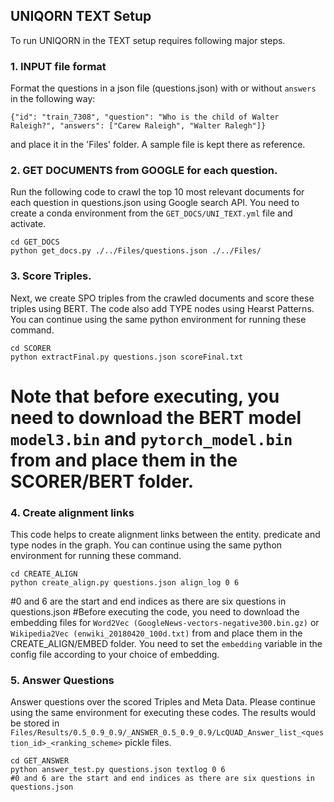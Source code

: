 ## UNIQORN TEXT Setup

To run UNIQORN in the TEXT setup requires following major steps.

### 1. INPUT file format
Format the questions in a json file (questions.json) with or without `answers` in the following way:
```
{"id": "train_7308", "question": "Who is the child of Walter Raleigh?", "answers": ["Carew Raleigh", "Walter Ralegh"]}
```
and place it in the 'Files' folder. A sample file is kept there as reference. 

### 2. GET DOCUMENTS from GOOGLE for each question. 
Run the following code to crawl the top 10 most relevant documents for each question in questions.json using Google search API. You need to create a conda environment from the `GET_DOCS/UNI_TEXT.yml` file and activate. 
```
cd GET_DOCS
python get_docs.py ./../Files/questions.json ./../Files/
```

### 3. Score Triples. 
Next, we create SPO triples from the crawled documents and score these triples using BERT. The code also add TYPE nodes using Hearst Patterns. You can continue using the same python environment for running these command.
```
cd SCORER
python extractFinal.py questions.json scoreFinal.txt
```
# Note that before executing, you need to download the BERT model `model3.bin` and `pytorch_model.bin` from <google drive link> and place them in the SCORER/BERT folder.

### 4. Create alignment links
This code helps to create alignment links between the entity. predicate and type nodes in the graph. You can continue using the same python environment for running these command.
```
cd CREATE_ALIGN
python create_align.py questions.json align_log 0 6
```
#0 and 6 are the start and end indices as there are six questions in questions.json
#Before executing the code, you need to download the embedding files for `Word2Vec (GoogleNews-vectors-negative300.bin.gz)` or `Wikipedia2Vec (enwiki_20180420_100d.txt)` from <google drive link> and place them in the CREATE_ALIGN/EMBED folder. You need to set the `embedding` variable in the config file according to your choice of embedding.

### 5. Answer Questions
Answer questions over the scored Triples and Meta Data. Please continue using the same environment for executing these codes. The results would be stored in `Files/Results/0.5_0.9_0.9/_ANSWER_0.5_0.9_0.9/LcQUAD_Answer_list_<question_id>_<ranking_scheme>` pickle files. 
```
cd GET_ANSWER
python answer_test.py questions.json textlog 0 6
#0 and 6 are the start and end indices as there are six questions in questions.json
```

